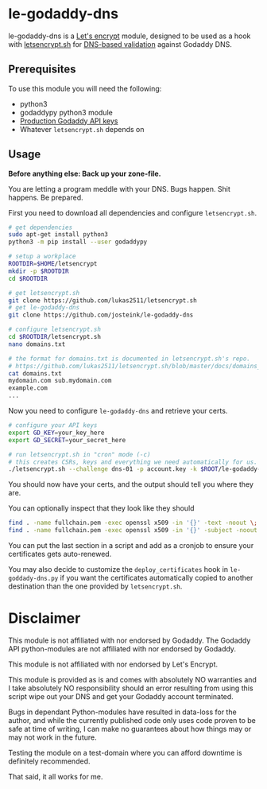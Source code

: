 
# le-godaddy-dns

le-godaddy-dns is a [Let's encrypt](https://letsencrypt.org/) module,
designed to be used as a hook with
[letsencrypt.sh](https://github.com/lukas2511/letsencrypt.sh) for
[DNS-based validation](https://github.com/lukas2511/letsencrypt.sh/blob/master/docs/dns-verification.md)
against Godaddy DNS.

## Prerequisites

To use this module you will need the following:

* python3
* godaddypy python3 module
* [Production Godaddy API keys](https://developer.godaddy.com/keys/)
* Whatever `letsencrypt.sh` depends on

## Usage

**Before anything else: Back up your zone-file.**

You are letting a program meddle with your DNS. Bugs happen. Shit
happens. Be prepared.

First you need to download all dependencies and configure `letsencrypt.sh`.

````bash
# get dependencies
sudo apt-get install python3
python3 -m pip install --user godaddypy

# setup a workplace
ROOTDIR=$HOME/letsencrypt
mkdir -p $ROOTDIR
cd $ROOTDIR

# get letsencrypt.sh
git clone https://github.com/lukas2511/letsencrypt.sh
# get le-godaddy-dns
git clone https://github.com/josteink/le-godaddy-dns

# configure letsencrypt.sh
cd $ROOTDIR/letsencrypt.sh
nano domains.txt

# the format for domains.txt is documented in letsencrypt.sh's repo.
# https://github.com/lukas2511/letsencrypt.sh/blob/master/docs/domains_txt.md
cat domains.txt
mydomain.com sub.mydomain.com
example.com
...
````

Now you need to configure `le-godaddy-dns` and retrieve your certs.

````bash
# configure your API keys
export GD_KEY=your_key_here
export GD_SECRET=your_secret_here

# run letsencrypt.sh in "cron" mode (-c)
# this creates CSRs, keys and everything we need automatically for us.
./letsencrypt.sh --challenge dns-01 -p account.key -k $ROOT/le-godaddy-dns/godaddy.py -c

````

You should now have your certs, and the output should tell you where
they are.

You can optionally inspect that they look like they should

````bash
find . -name fullchain.pem -exec openssl x509 -in '{}' -text -noout \;
find . -name fullchain.pem -exec openssl x509 -in '{}' -subject -noout \;
````

You can put the last section in a script and add as a cronjob to
ensure your certificates gets auto-renewed.

You may also decide to customize the `deploy_certificates` hook in
`le-goddady-dns.py` if you want the certificates automatically copied
to another destination than the one provided by `letsencrypt.sh`.

# Disclaimer

This module is not affiliated with nor endorsed by Godaddy. The
Godaddy API python-modules are not affiliated with nor endorsed by
Godaddy.

This module is not affiliated with nor endorsed by Let's Encrypt.

This module is provided as is and comes with absolutely NO warranties
and I take absolutely NO responsibility should an error resulting from
using this script wipe out your DNS and get your Godaddy account
terminated.

Bugs in dependant Python-modules have resulted in data-loss for the
author, and while the currently published code only uses code proven
to be safe at time of writing, I can make no guarantees about how
things may or may not work in the future.

Testing the module on a test-domain where you can afford downtime is
definitely recommended.

That said, it all works for me.
